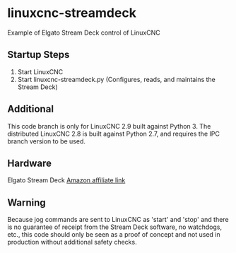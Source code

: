 # linuxcnc-streamdeck
Example of Elgato Stream Deck control of LinuxCNC

## Startup Steps
1. Start LinuxCNC
2. Start linuxcnc-streamdeck.py (Configures, reads, and maintains the Stream Deck)

## Additional
This code branch is only for LinuxCNC 2.9 built against Python 3. The distributed LinuxCNC 2.8 is built against Python 2.7, and requires the IPC branch version to be used.

## Hardware
Elgato Stream Deck [Amazon affiliate link](https://amzn.to/3h16lJ6)

## Warning
Because jog commands are sent to LinuxCNC as 'start' and 'stop' and there is no guarantee of receipt from the Stream Deck software, no watchdogs, etc., this code should only be seen as a proof of concept and not used in production without additional safety checks.
